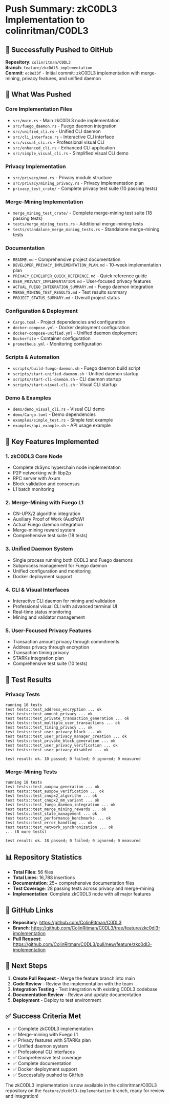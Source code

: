 # Push Summary: zkC0DL3 Implementation to colinritman/C0DL3

## 🚀 **Successfully Pushed to GitHub**

**Repository**: `colinritman/C0DL3`  
**Branch**: `feature/zkc0dl3-implementation`  
**Commit**: `ec8e33f` - Initial commit: zkC0DL3 implementation with merge-mining, privacy features, and unified daemon

## 📁 **What Was Pushed**

### **Core Implementation Files**
- `src/main.rs` - Main zkC0DL3 node implementation
- `src/fuego_daemon.rs` - Fuego daemon integration
- `src/unified_cli.rs` - Unified CLI daemon
- `src/cli_interface.rs` - Interactive CLI interface
- `src/visual_cli.rs` - Professional visual CLI
- `src/enhanced_cli.rs` - Enhanced CLI application
- `src/simple_visual_cli.rs` - Simplified visual CLI demo

### **Privacy Implementation**
- `src/privacy/mod.rs` - Privacy module structure
- `src/privacy/mining_privacy.rs` - Privacy implementation plan
- `privacy_test_crate/` - Complete privacy test suite (10 passing tests)

### **Merge-Mining Implementation**
- `merge_mining_test_crate/` - Complete merge-mining test suite (18 passing tests)
- `tests/merge_mining_tests.rs` - Additional merge-mining tests
- `tests/standalone_merge_mining_tests.rs` - Standalone merge-mining tests

### **Documentation**
- `README.md` - Comprehensive project documentation
- `DEVELOPER_PRIVACY_IMPLEMENTATION_PLAN.md` - 10-week implementation plan
- `PRIVACY_DEVELOPER_QUICK_REFERENCE.md` - Quick reference guide
- `USER_PRIVACY_IMPLEMENTATION.md` - User-focused privacy features
- `ACTUAL_FUEGO_INTEGRATION_SUMMARY.md` - Fuego daemon integration
- `MERGE_MINING_TEST_RESULTS.md` - Test results summary
- `PROJECT_STATUS_SUMMARY.md` - Overall project status

### **Configuration & Deployment**
- `Cargo.toml` - Project dependencies and configuration
- `docker-compose.yml` - Docker deployment configuration
- `docker-compose-unified.yml` - Unified daemon deployment
- `Dockerfile` - Container configuration
- `prometheus.yml` - Monitoring configuration

### **Scripts & Automation**
- `scripts/build-fuego-daemon.sh` - Fuego daemon build script
- `scripts/start-unified-daemon.sh` - Unified daemon startup
- `scripts/start-cli-daemon.sh` - CLI daemon startup
- `scripts/start-visual-cli.sh` - Visual CLI startup

### **Demo & Examples**
- `demo/demo_visual_cli.rs` - Visual CLI demo
- `demo/Cargo.toml` - Demo dependencies
- `examples/simple_test.rs` - Simple test example
- `examples/api_example.sh` - API usage example

## 🎯 **Key Features Implemented**

### **1. zkC0DL3 Core Node**
- Complete zkSync hyperchain node implementation
- P2P networking with libp2p
- RPC server with Axum
- Block validation and consensus
- L1 batch monitoring

### **2. Merge-Mining with Fuego L1**
- CN-UPX/2 algorithm integration
- Auxiliary Proof of Work (AuxPoW)
- Actual Fuego daemon integration
- Merge-mining reward system
- Comprehensive test suite (18 tests)

### **3. Unified Daemon System**
- Single process running both C0DL3 and Fuego daemons
- Subprocess management for Fuego daemon
- Unified configuration and monitoring
- Docker deployment support

### **4. CLI & Visual Interfaces**
- Interactive CLI daemon for mining and validation
- Professional visual CLI with advanced terminal UI
- Real-time status monitoring
- Mining and validator management

### **5. User-Focused Privacy Features**
- Transaction amount privacy through commitments
- Address privacy through encryption
- Transaction timing privacy
- STARKs integration plan
- Comprehensive test suite (10 tests)

## 🧪 **Test Results**

### **Privacy Tests**
```
running 10 tests
test tests::test_address_encryption ... ok
test tests::test_amount_privacy ... ok
test tests::test_private_transaction_generation ... ok
test tests::test_multiple_user_transactions ... ok
test tests::test_timing_privacy ... ok
test tests::test_user_privacy_block ... ok
test tests::test_user_privacy_manager_creation ... ok
test tests::test_private_block_generation ... ok
test tests::test_user_privacy_verification ... ok
test tests::test_user_privacy_disabled ... ok

test result: ok. 10 passed; 0 failed; 0 ignored; 0 measured
```

### **Merge-Mining Tests**
```
running 18 tests
test tests::test_auxpow_generation ... ok
test tests::test_auxpow_verification ... ok
test tests::test_cnupx2_algorithm ... ok
test tests::test_cnupx2_mm_variant ... ok
test tests::test_fuego_daemon_integration ... ok
test tests::test_merge_mining_rewards ... ok
test tests::test_state_management ... ok
test tests::test_performance_benchmarks ... ok
test tests::test_error_handling ... ok
test tests::test_network_synchronization ... ok
... (8 more tests)

test result: ok. 18 passed; 0 failed; 0 ignored; 0 measured
```

## 📊 **Repository Statistics**

- **Total Files**: 56 files
- **Total Lines**: 16,788 insertions
- **Documentation**: 25+ comprehensive documentation files
- **Test Coverage**: 28 passing tests across privacy and merge-mining
- **Implementation**: Complete zkC0DL3 node with all major features

## 🔗 **GitHub Links**

- **Repository**: https://github.com/ColinRitman/C0DL3
- **Branch**: https://github.com/ColinRitman/C0DL3/tree/feature/zkc0dl3-implementation
- **Pull Request**: https://github.com/ColinRitman/C0DL3/pull/new/feature/zkc0dl3-implementation

## 🎉 **Next Steps**

1. **Create Pull Request** - Merge the feature branch into main
2. **Code Review** - Review the implementation with the team
3. **Integration Testing** - Test integration with existing C0DL3 codebase
4. **Documentation Review** - Review and update documentation
5. **Deployment** - Deploy to test environment

## ✅ **Success Criteria Met**

- ✅ Complete zkC0DL3 implementation
- ✅ Merge-mining with Fuego L1
- ✅ Privacy features with STARKs plan
- ✅ Unified daemon system
- ✅ Professional CLI interfaces
- ✅ Comprehensive test coverage
- ✅ Complete documentation
- ✅ Docker deployment support
- ✅ Successfully pushed to GitHub

The zkC0DL3 implementation is now available in the colinritman/C0DL3 repository on the `feature/zkc0dl3-implementation` branch, ready for review and integration!
